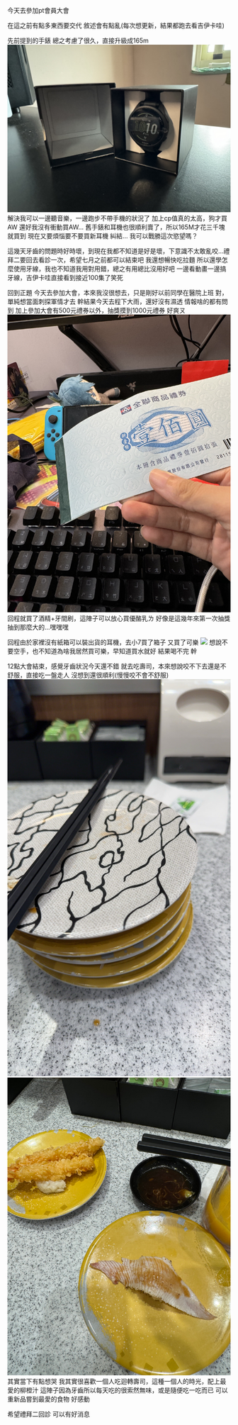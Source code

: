 今天去參加pt會員大會

在這之前有點多東西要交代
敘述會有點亂(每次想更新，結果都跑去看吉伊卡哇)

先前提到的手錶
總之考慮了很久，直接升級成165m
![](https://github.com/photohost/picx-images-hosting/raw/master/20240603/image.pf6hs1fpu.jpg)
解決我可以一邊聽音樂，一邊跑步不帶手機的狀況了
加上cp值真的太高，狗才買AW
還好我沒有衝動買AW...
舊手錶和耳機也很順利賣了，所以165M才花三千塊就買到
現在又要煩惱要不要買新耳機
糾結...
我可以戰勝這次慾望嗎？

這幾天牙齒的問題時好時壞，到現在我都不知道是好是壞，下意識不太敢亂咬...禮拜二要回去看診一次，希望七月之前都可以結束吧
我還想暢快吃拉麵
所以還學怎麼使用牙線，我也不知道我用對用錯，總之有用總比沒用好吧
一邊看動畫一邊搞牙線，吉伊卡哇直接看到接近100集了笑死

回到正題
今天去參加大會，本來我沒很想去，只是剛好以前同學在醫院上班
對，單純想當面刺探軍情才去
幹結果今天去程下大雨，還好沒有濕透
情報啥的都有問到
加上參加大會有500元禮券以外，抽獎摸到1000元禮券
好爽ㄡ
![](https://github.com/photohost/picx-images-hosting/raw/master/20240603/image.7p4t75mim.jpg)
回程就買了酒精+牙間刷，這陣子可以放心買優酪乳ㄌ
好像是這幾年來第一次抽獎抽到那麼大的...嘿嘿嘿

回程由於家裡沒有紙箱可以裝出貨的耳機，去小7買了箱子
又買了可樂
![](https://github.com/photohost/picx-images-hosting/raw/master/20240603/image.2obd84dtje.png)
想說不要空手，也不知道為啥我居然買可樂，早知道買水就好
結果喝不完
幹

12點大會結束，感覺牙齒狀況今天還不錯
就去吃壽司，本來想說咬不下去還是不舒服，直接吃一盤走人
沒想到還很順利(慢慢咬不會不舒服)
![IMG_7991](https://github.com/photohost/picx-images-hosting/raw/master/20240603/IMG_7991.3yeaeg07e3.jpg)
![IMG_7992](https://github.com/photohost/picx-images-hosting/raw/master/20240603/IMG_7992.sysfi5sgx.jpg)
其實當下有點想哭
我其實很喜歡一個人吃迴轉壽司，這種一個人的時光，配上最愛的柳橙汁
這陣子因為牙齒所以每天吃的很索然無味，或是隨便吃一吃而已
可以重新品嘗到最愛的食物
好感動

希望禮拜二回診
可以有好消息

<!-- ##{"timestamp":1717286888}## -->